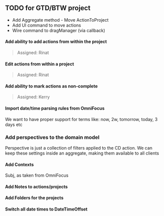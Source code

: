 ## TODO for GTD/BTW project

* Add Aggregate method - Move ActionToProject
* Add UI command to move actions
* Wire command to dragManager (via callback)



#### Add ability to add actions from within the project

> Assigned: Rinat

#### Edit actions from within a project

> Assigned: Rinat

#### Add ability to mark actions as non-complete

> Assigned: Kerry



#### Import date/time parsing rules from OmniFocus

We want to have proper support for terms like: now, 2w, tomorrow, today, 3 days etc

### Add perspectives to the domain model

Perspective is just a collection of filters applied to the CD action. We can keep these settings inside an aggregate, making them available to all clients


#### Add Contexts

Subj, as taken from OmniFocus

#### Add Notes to actions/projects

#### Add Folders for the projects


#### Switch all date times to DateTimeOffset



